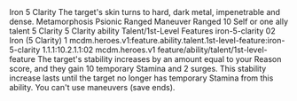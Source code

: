 <ability>
  <name>Iron</name>
  <cost>5 Clarity</cost>
  <flavor>The target&apos;s skin turns to hard, dark metal, impenetrable and dense.</flavor>
  <keywords>
    <keyword>Metamorphosis</keyword>
    <keyword>Psionic</keyword>
    <keyword>Ranged</keyword>
  </keywords>
  <type>Maneuver</type>
  <distance>Ranged 10</distance>
  <target>Self or one ally</target>
  <metadata>
    <class>talent</class>
    <cost>5 Clarity</cost>
    <cost_amount>5</cost_amount>
    <cost_resource>Clarity</cost_resource>
    <feature_type>ability</feature_type>
    <file_dpath>Talent/1st-Level Features</file_dpath>
    <item_id>iron-5-clarity</item_id>
    <item_index>02</item_index>
    <item_name>Iron (5 Clarity)</item_name>
    <level>1</level>
    <scc>mcdm.heroes.v1:feature.ability.talent.1st-level-feature:iron-5-clarity</scc>
    <scdc>1.1.1:10.2.1.1:02</scdc>
    <source>mcdm.heroes.v1</source>
    <type>feature/ability/talent/1st-level-feature</type>
  </metadata>
  <effects>
    <effect type="mundane">The target&apos;s stability increases by an amount equal to your Reason score, and they gain 10 temporary Stamina and 2 surges. This stability increase lasts until the target no longer has temporary Stamina from this ability.</effect>
    <effect type="mundane" name="Strained">You can&apos;t use maneuvers (save ends).</effect>
  </effects>
</ability>
